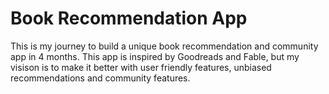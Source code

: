 ﻿# Book Recommendation App 
This is my journey to build a unique book recommendation and community app in 4 months.
This app is inspired by Goodreads and Fable, but my visison is to make it better with user friendly features, unbiased recommendations and community features.

